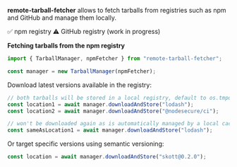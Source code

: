 **remote-tarball-fetcher** allows to fetch tarballs from registries such as npm and GitHub and manage them locally.

✅ npm registry
⚠️ GitHub registry (work in progress)

**Fetching tarballs from the npm registry**

```javascript
import { TarballManager, npmFetcher } from "remote-tarball-fetcher";

const manager = new TarballManager(npmFetcher);
```

Download latest versions available in the registry:

```javascript
// both tarballs will be stored in a local registry, default to os.tmpdir();
const location1 = await manager.downloadAndStore("lodash");
const location2 = await manager.downloadAndStore("@nodesecure/ci");

// won't be downloaded again as is automatically managed by a local cache
const sameAsLocation1 = await manager.downloadAndStore("lodash");
```

Or target specific versions using semantic versioning:

```javascript
const location = await manager.downloadAndStore("skott@0.2.0");
```
